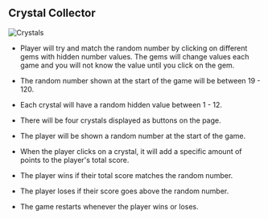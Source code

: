 ## Crystal Collector

![Crystals](https://github.com/pamelatholan/Unit-4-Game/blob/master/assets/images/CrystalCollector.PNG)

* Player will try and match the random number by clicking on different gems with hidden number values.  The gems will change values each game and you will not know the value until you click on the gem.

* The random number shown at the start of the game will be between 19 - 120.

* Each crystal will have a random hidden value between 1 - 12.

* There will be four crystals displayed as buttons on the page.

* The player will be shown a random number at the start of the game.

* When the player clicks on a crystal, it will add a specific amount of points to the player's total score. 

* The player wins if their total score matches the random number.

* The player loses if their score goes above the random number.

* The game restarts whenever the player wins or loses.




